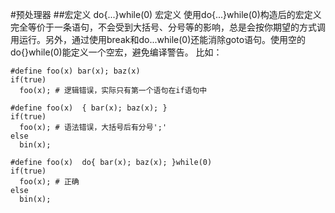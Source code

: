 #预处理器
##宏定义
do{...}while(0) 宏定义
使用do{...}while(0)构造后的宏定义完全等价于一条语句，不会受到大括号、分号等的影响，总是会按你期望的方式调用运行。另外，通过使用break和do...while(0)还能消除goto语句。使用空的do{}while(0)能定义一个空宏，避免编译警告。
比如：
```
#define foo(x) bar(x); baz(x)
if(true)
  foo(x); # 逻辑错误，实际只有第一个语句在if语句中

#define foo(x)  { bar(x); baz(x); }
if(true)
  foo(x); # 语法错误，大括号后有分号';' 
else
  bin(x);

#define foo(x)  do{ bar(x); baz(x); }while(0)
if(true)
  foo(x); # 正确
else
  bin(x);
```
